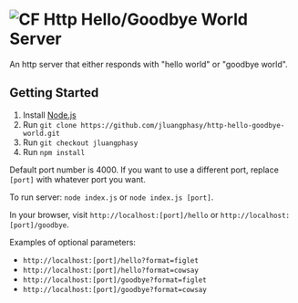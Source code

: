 # ![CF](http://i.imgur.com/7v5ASc8.png) Http Hello/Goodbye World Server

An http server that either responds with "hello world" or "goodbye world".

## Getting Started

1. Install [Node.js](https://nodejs.org/en/)
2. Run `git clone https://github.com/jluangphasy/http-hello-goodbye-world.git`
3. Run `git checkout jluangphasy`
4. Run `npm install`

Default port number is 4000. If you want to use a different port, replace `[port]` with whatever port you want.

To run server: `node index.js` or `node index.js [port]`.

In your browser, visit `http://localhost:[port]/hello` or `http://localhost:[port]/goodbye`.

Examples of optional parameters:

  - `http://localhost:[port]/hello?format=figlet`
  - `http://localhost:[port]/hello?format=cowsay`
  - `http://localhost:[port]/goodbye?format=figlet`
  - `http://localhost:[port]/goodbye?format=cowsay`
